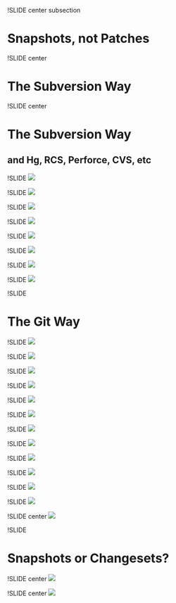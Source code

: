 !SLIDE center subsection

# Snapshots, not Patches #

!SLIDE center

# The Subversion Way #

!SLIDE center

# The Subversion Way #
## and Hg, RCS, Perforce, CVS, etc ##

!SLIDE
![](patches/patches1.png)

!SLIDE
![](patches/patches2.png)

!SLIDE
![](patches/patches3.png)

!SLIDE
![](patches/patches4.png)

!SLIDE
![](patches/patches5.png)

!SLIDE
![](patches/patches6.png)

!SLIDE
![](patches/patches7.png)

!SLIDE
![](patches/patches8.png)

!SLIDE

# The Git Way #

!SLIDE
![](patches/git1.png)

!SLIDE
![](patches/git2.png)

!SLIDE
![](patches/git3.png)

!SLIDE
![](patches/git4.png)

!SLIDE
![](patches/git5.png)

!SLIDE
![](patches/git6.png)

!SLIDE
![](patches/git7.png)

!SLIDE
![](patches/git8.png)

!SLIDE
![](patches/git9.png)

!SLIDE
![](patches/git10.png)

!SLIDE
![](patches/git11.png)

!SLIDE
![](patches/git12.png)

!SLIDE center
![](patches/git13.jpg)

!SLIDE

# Snapshots or Changesets? #

!SLIDE center
![](patches/change1.png)

!SLIDE center
![](patches/change2.png)

